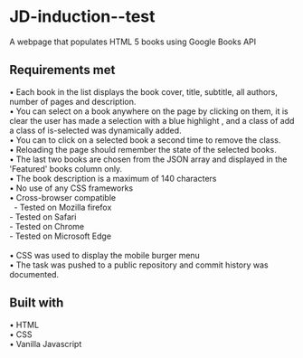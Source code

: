 # JD-induction--test

  A webpage that populates HTML 5 books using Google Books API 
  
  
 ## Requirements met
  
• Each book in the list  displays the book cover, title, subtitle, all authors, number of pages and description.</br>
• You can select on a book anywhere on the page by clicking on them, it is  clear the user has made a selection with a blue highlight , and a class of  add a class of is-selected was dynamically added.</br>
• You can to click on a selected book a second time to remove the class.</br>
• Reloading the page should remember the state of the selected books.</br>
• The last two books are chosen from the JSON array and displayed  in the 'Featured' books column only.</br>
• The book description is a maximum of 140 characters</br>
• No use of any CSS frameworks </br>
• Cross-browser compatible </br>
  &nbsp;  - Tested on Mozilla firefox</br>
    - Tested on Safari</br>
    - Tested on Chrome</br>
    - Tested on Microsoft Edge </br>  
•  CSS was used to display the mobile burger menu</br>
•  The task was pushed  to a public repository and commit history was documented.</br>

  
##  Built with
 
• HTML</br>
• CSS</br>
• Vanilla Javascript</br>
 
